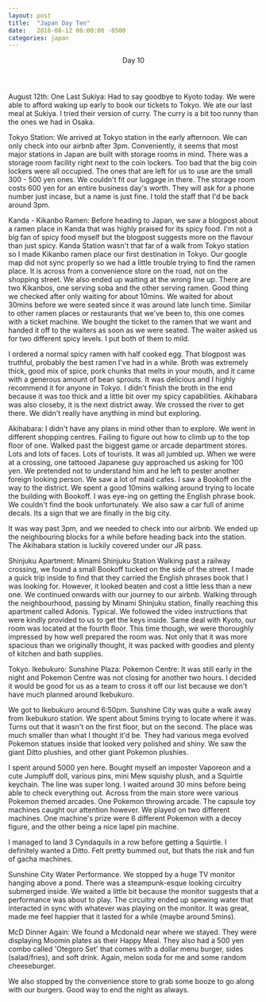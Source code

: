 ```yaml
---
layout: post
title:  "Japan Day Ten"
date:   2016-08-12 00:00:00 -0500
categories: japan
---
```

<header>
	Day 10
</header>
August 12th:
One Last Sukiya:
Had to say goodbye to Kyoto today. We were able to afford waking up early to book our tickets to Tokyo. We ate our last meal at Sukiya. I tried their version of curry. The curry is a bit too runny than the ones we had in Osaka. 

Tokyo Station:
We arrived at Tokyo station in the early afternoon. We can only check into our airbnb after 3pm. Conveniently, it seems that most major stations in Japan are built with storage rooms in mind. There was a storage room facility right next to the coin lockers. Too bad that the big coin lockers were all occupied. The ones that are left for us to use are the small 300 - 500 yen ones. We couldn't fit our luggage in there. The storage room costs 600 yen for an entire business day's worth. They will ask for a phone number just incase, but a name is just fine. I told the staff that I'd be back around 3pm. 

Kanda - Kikanbo Ramen:
Before heading to Japan, we saw a blogpost about a ramen place in Kanda that was highly praised for its spicy food. I'm not a big fan of spicy food myself but the blogpost suggests more on the flavour than just spicy. Kanda Station wasn't that far of a walk from Tokyo station so I made Kikanbo ramen place our first destination in Tokyo. Our google map did not sync properly so we had a little trouble trying to find the ramen place. It is across from a convenience store on the road, not on the shopping street. We also ended up waiting at the wrong line up. There are two Kikanbos, one serving soba and the other serving ramen. Good thing we checked after only waiting for about 10mins. We waited for about 30mins before we were seated since it was around late lunch time. Similar to other ramen places or restaurants that we've been to, this one comes with a ticket machine. We bought the ticket to the ramen that we want and handed it off to the waiters as soon as we were seated. The waiter asked us for two different spicy levels. I put both of them to mild.

I ordered a normal spicy ramen with half cooked egg. That blogpost was truthful, probably the best ramen I've had in a while. Broth was extremely thick, good mix of spice, pork chunks that melts in your mouth, and it came with a generous amount of bean sprouts. It was delicious and I highly recommend it for anyone in Tokyo. I didn't finish the broth in the end because it was too thick and a little bit over my spicy capabilities. Akihabara was also closeby, it is the next district away. We crossed the river to get there. We didn't really have anything in mind but exploring. 

Akihabara:
I didn't have any plans in mind other than to explore. We went in different shopping centres. Failing to figure out how to climb up to the top floor of one. Walked past the biggest game or arcade department stores. Lots and lots of faces. Lots of tourists. It was all jumbled up. When we were at a crossing, one tattooed Japanese guy approached us asking for 100 yen. We pretended not to understand him and he left to pester another foreign looking person. We saw a lot of maid cafes. I saw a Bookoff on the way to the district. We spent a good 10mins walking around trying to locate the building with Bookoff. I was eye-ing on getting the English phrase book. We couldn't find the book unfortunately. We also saw a car full of anime decals. Its a sign that we are finally in the big city.

It was way past 3pm, and we needed to check into our airbnb. We ended up the neighbouring blocks for a while before heading back into the station. The Akihabara station is luckily covered under our JR pass.

Shinjuku Apartment: Minami Shinjuku Station
Walking past a railway crossing, we found a small Bookoff tucked on the side of the street. I made a quick trip inside to find that they carried the English phrases book that I was looking for. However, it looked beaten and cost a little less than a new one. We continued onwards with our journey to our airbnb. Walking through the neighbourhood, passing by Minami Shinjuku station, finally reaching this apartment called Adonis. Typical. We followed the video instructions that were kindly provided to us to get the keys inside. Same deal with Kyoto, our room was located at the fourth floor. This time though, we were thoroughly impressed by how well prepared the room was. Not only that it was more spacious than we originally thought, it was packed with goodies and plenty of kitchen and bath supplies. 

Tokyo. Ikebukuro: Sunshine Plaza: Pokemon Centre:
It was still early in the night and Pokemon Centre was not closing for another two hours. I decided it would be good for us as a team to cross it off our list because we don't have much planned around Ikebukuro. 

We got to Ikebukuro around 6:50pm. Sunshine City was quite a walk away from Ikebukuro station. We spent about 5mins trying to locate where it was. Turns out that it wasn't on the first floor, but on the second. The place was much smaller than what I thought it'd be. They had various mega evolved Pokemon statues inside that looked very polished and shiny. We saw the giant Ditto plushies, and other giant Pokemon plushies.

I spent around 5000 yen here. Bought myself an imposter Vaporeon and a cute Jumpluff doll, various pins, mini Mew squishy plush, and a Squirtle keychain. The line was super long. I waited around 30 mins before being able to check everything out. Across from the main store were various Pokemon themed arcades. One Pokemon throwing arcade. The capsule toy machines caught our attention however. We played on two different machines. One machine's prize were 6 different Pokemon with a decoy figure, and the other being a nice lapel pin machine.

I managed to land 3 Cyndaquils in a row before getting a Squirtle. I definitely wanted a Ditto. Felt pretty bummed out, but thats the risk and fun of gacha machines.

Sunshine City Water Performance. 
We stopped by a huge TV monitor hanging above a pond. There was a steampunk-esque looking circuitry submerged inside. We waited a little bit because the monitor suggests that a performance was about to play. The circuitry ended up spewing water that interacted in sync with whatever was playing on the monitor. It was great, made me feel happier that it lasted for a while (maybe around 5mins).

McD Dinner Again:
We found a Mcdonald near where we stayed. They were displaying Moomin plates as their Happy Meal. They also had a 500 yen combo called 'Otegoro Set' that comes with a dollar menu burger, sides (salad/fries), and soft drink. Again, melon soda for me and some random cheeseburger. 

We also stopped by the convenience store to grab some booze to go along with our burgers. Good way to end the night as always. 